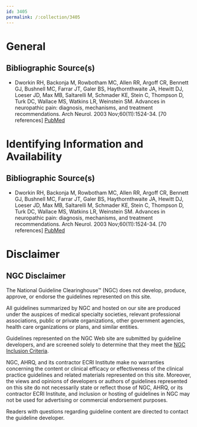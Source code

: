 ```yaml
---
id: 3405
permalink: /:collection/3405
---
```


# General

## Bibliographic Source(s)

- Dworkin RH, Backonja M, Rowbotham MC, Allen RR, Argoff CR, Bennett GJ, Bushnell MC, Farrar JT, Galer BS, Haythornthwaite JA, Hewitt DJ, Loeser JD, Max MB, Saltarelli M, Schmader KE, Stein C, Thompson D, Turk DC, Wallace MS, Watkins LR, Weinstein SM. Advances in neuropathic pain: diagnosis, mechanisms, and treatment recommendations. Arch Neurol. 2003 Nov;60(11):1524-34. [70 references] [ PubMed ](http://www.ncbi.nlm.nih.gov/entrez/query.fcgi?cmd=Retrieve&db=pubmed&dopt=Abstract&list_uids=14623723)

# Identifying Information and Availability

## Bibliographic Source(s)

- Dworkin RH, Backonja M, Rowbotham MC, Allen RR, Argoff CR, Bennett GJ, Bushnell MC, Farrar JT, Galer BS, Haythornthwaite JA, Hewitt DJ, Loeser JD, Max MB, Saltarelli M, Schmader KE, Stein C, Thompson D, Turk DC, Wallace MS, Watkins LR, Weinstein SM. Advances in neuropathic pain: diagnosis, mechanisms, and treatment recommendations. Arch Neurol. 2003 Nov;60(11):1524-34. [70 references] [ PubMed ](http://www.ncbi.nlm.nih.gov/entrez/query.fcgi?cmd=Retrieve&db=pubmed&dopt=Abstract&list_uids=14623723)

# Disclaimer

## NGC Disclaimer

The National Guideline Clearinghouse™ (NGC) does not develop, produce, approve, or endorse the guidelines represented on this site.

All guidelines summarized by NGC and hosted on our site are produced under the auspices of medical specialty societies, relevant professional associations, public or private organizations, other government agencies, health care organizations or plans, and similar entities.

Guidelines represented on the NGC Web site are submitted by guideline developers, and are screened solely to determine that they meet the [NGC Inclusion Criteria](/help-and-about/summaries/inclusion-criteria).

NGC, AHRQ, and its contractor ECRI Institute make no warranties concerning the content or clinical efficacy or effectiveness of the clinical practice guidelines and related materials represented on this site. Moreover, the views and opinions of developers or authors of guidelines represented on this site do not necessarily state or reflect those of NGC, AHRQ, or its contractor ECRI Institute, and inclusion or hosting of guidelines in NGC may not be used for advertising or commercial endorsement purposes.

Readers with questions regarding guideline content are directed to contact the guideline developer.

